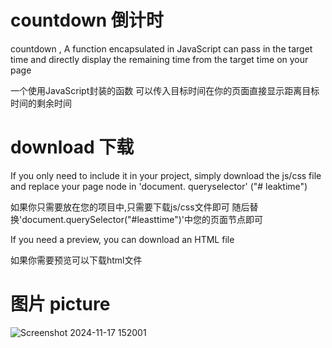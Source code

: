 # countdown 倒计时
countdown , A function encapsulated in JavaScript can pass in the target time and directly display the remaining time from the target time on your page

一个使用JavaScript封装的函数 可以传入目标时间在你的页面直接显示距离目标时间的剩余时间 

# download 下载

If you only need to include it in your project, simply download the js/css file and replace your page node in 'document. queryselector' ("# leaktime")

如果你只需要放在您的项目中,只需要下载js/css文件即可 随后替换'document.querySelector("#leasttime")'中您的页面节点即可

If you need a preview, you can download an HTML file

如果你需要预览可以下载html文件

# 图片 picture


 

![Screenshot 2024-11-17 152001](https://github.com/user-attachments/assets/0c1eb783-2c61-49e1-acf1-997188e0fece)

